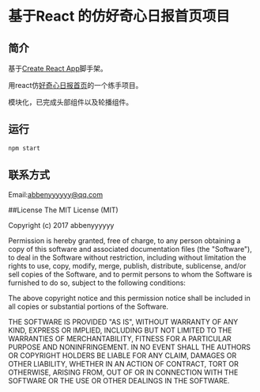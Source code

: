# 基于React 的仿好奇心日报首页项目

## 简介

基于[Create React App](https://github.com/facebookincubator/create-react-app)脚手架。

用react仿[好奇心日报首页](http://www.qdaily.com/)的一个练手项目。

模块化，已完成头部组件以及轮播组件。

## 运行
```sh
npm start
```

  
## 联系方式

Email:abbenyyyyyy@qq.com

##License
The MIT License (MIT)

Copyright (c) 2017 abbenyyyyyy

Permission is hereby granted, free of charge, to any person obtaining a copy
of this software and associated documentation files (the "Software"), to deal
in the Software without restriction, including without limitation the rights
to use, copy, modify, merge, publish, distribute, sublicense, and/or sell
copies of the Software, and to permit persons to whom the Software is
furnished to do so, subject to the following conditions:

The above copyright notice and this permission notice shall be included in all
copies or substantial portions of the Software.

THE SOFTWARE IS PROVIDED "AS IS", WITHOUT WARRANTY OF ANY KIND, EXPRESS OR
IMPLIED, INCLUDING BUT NOT LIMITED TO THE WARRANTIES OF MERCHANTABILITY,
FITNESS FOR A PARTICULAR PURPOSE AND NONINFRINGEMENT. IN NO EVENT SHALL THE
AUTHORS OR COPYRIGHT HOLDERS BE LIABLE FOR ANY CLAIM, DAMAGES OR OTHER
LIABILITY, WHETHER IN AN ACTION OF CONTRACT, TORT OR OTHERWISE, ARISING FROM,
OUT OF OR IN CONNECTION WITH THE SOFTWARE OR THE USE OR OTHER DEALINGS IN THE
SOFTWARE.

